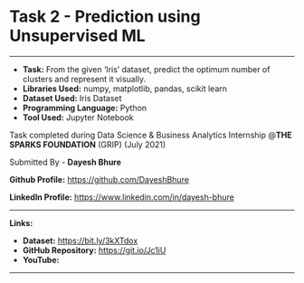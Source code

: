 # Task 2 - Prediction using Unsupervised ML
---

* **Task:** From the given ‘Iris’ dataset, predict the optimum number of clusters and represent it visually.
* **Libraries Used:** numpy, matplotlib, pandas, scikit learn
* **Dataset Used:** Iris Dataset
* **Programming Language:** Python
* **Tool Used:** Jupyter Notebook

Task completed during Data Science & Business Analytics Internship @**THE SPARKS FOUNDATION** (GRIP) (July 2021)

Submitted By -
**Dayesh Bhure**

**Github Profile:** https://github.com/DayeshBhure

**LinkedIn Profile:** https://www.linkedin.com/in/dayesh-bhure

---

**Links:**

* **Dataset:** https://bit.ly/3kXTdox
* **GitHub Repository:** https://git.io/Jc1iU
* **YouTube:** 

---
